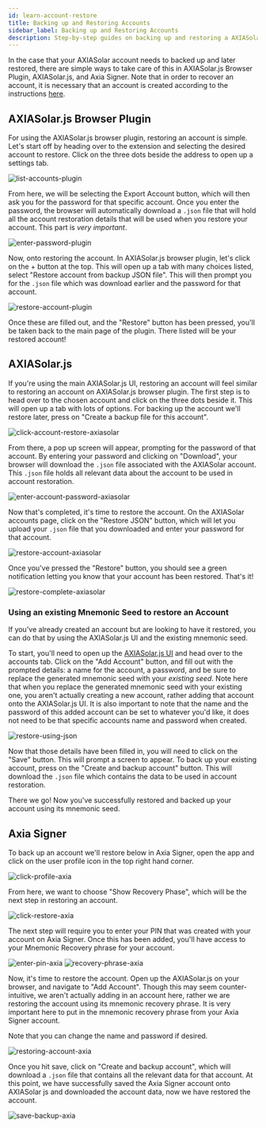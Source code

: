 ```yaml
---
id: learn-account-restore
title: Backing up and Restoring Accounts
sidebar_label: Backing up and Restoring Accounts
description: Step-by-step guides on backing up and restoring a AXIASolar account.
---
```


In the case that your AXIASolar account needs to backed up and later restored, there are simple ways to take care of this in AXIASolar.js Browser Plugin, AXIASolar.js, and Axia Signer. Note that in order to recover an account, it is necessary that an account is created according to the instructions [here](learn-account-generation).

## AXIASolar.js Browser Plugin

For using the AXIASolar.js browser plugin, restoring an account is simple. Let's start off by heading over to the extension and selecting the desired account to restore. Click on the three dots beside the address to open up a settings tab.

![list-accounts-plugin](assets/accounts/axiasolar.js_list_accounts.png)

From here, we will be selecting the Export Account button, which will then ask you for the password for that specific account. Once you enter the password, the browser will automatically download a `.json` file that will hold all the account restoration details that will be used when you restore your account. This part is _very important_.

![enter-password-plugin](assets/accounts/axiasolar.js_enter_password.png)

Now, onto restoring the account. In AXIASolar.js browser plugin, let's click on the + button at the top. This will open up a tab with many choices listed, select "Restore account from backup JSON file". This will then prompt you for the `.json` file which was download earlier and the password for that account.

![restore-account-plugin](assets/accounts/axiasolar.js_restore_account.png)

Once these are filled out, and the "Restore" button has been pressed, you'll be taken back to the main page of the plugin. There listed will be your restored account!

## AXIASolar.js

If you're using the main AXIASolar.js UI, restoring an account will feel similar to restoring an account on AXIASolar.js browser plugin. The first step is to head over to the chosen account and click on the three dots beside it. This will open up a tab with lots of options. For backing up the account we'll restore later, press on "Create a backup file for this account".

![click-account-restore-axiasolar](assets/accounts/axiasolar_click_restore.png)

From there, a pop up screen will appear, prompting for the password of that account. By entering your password and clicking on "Download", your browser will download the `.json` file associated with the AXIASolar account. This `.json` file holds all relevant data about the account to be used in account restoration.

![enter-account-password-axiasolar](assets/accounts/axiasolar_enter_password.png)

Now that's completed, it's time to restore the account. On the AXIASolar accounts page, click on the "Restore JSON" button, which will let you upload your `.json` file that you downloaded and enter your password for that account.

![restore-account-axiasolar](assets/accounts/axiasolar_restore_account.png)

Once you've pressed the "Restore" button, you should see a green notification letting you know that your account has been restored. That's it!

![restore-complete-axiasolar](assets/accounts/axiasolar_restore_complete.png)

### Using an existing Mnemonic Seed to restore an Account

If you've already created an account but are looking to have it restored, you can do that by using the AXIASolar.js UI and the existing mnemonic seed.

To start, you'll need to open up the [AXIASolar.js UI](https://axiasolar.js.org/apps) and head over to the accounts tab. Click on the "Add Account" button, and fill out with the prompted details: a name for the account, a password, and be sure to replace the generated mnemonic seed with your _existing seed_. Note here that when you replace the generated mnemonic seed with your existing one, you aren't actually creating a new account, rather adding that account onto the AXIASolar.js UI. It is also important to note that the name and the password of this added account can be set to whatever you'd like, it does not need to be that specific accounts name and password when created.

![restore-using-json](assets/accounts/axiasolar-js-existing-json.png)

Now that those details have been filled in, you will need to click on the "Save" button. This will prompt a screen to appear. To back up your existing account, press on the "Create and backup account" button. This will download the `.json` file which contains the data to be used in account restoration.

There we go! Now you've successfully restored and backed up your account using its mnemonic seed.

## Axia Signer

To back up an account we'll restore below in Axia Signer, open the app and click on the user profile icon in the top right hand corner.

![click-profile-axia](assets/accounts/axia_select_profile.jpeg)

From here, we want to choose "Show Recovery Phase", which will be the next step in restoring an account.

![click-restore-axia](assets/accounts/axia_click_restore.jpg)

The next step will require you to enter your PIN that was created with your account on Axia Signer. Once this has been added, you'll have access to your Mnemonic Recovery phrase for your account.

![enter-pin-axia](assets/accounts/axia_enter_password.jpg) ![recovery-phrase-axia](assets/accounts/axia_recovery_phrase.jpg)

Now, it's time to restore the account. Open up the AXIASolar.js on your browser, and navigate to "Add Account". Though this may seem counter-intuitive, we aren't actually adding in an account here, rather we are restoring the account using its mnemonic recovery phrase. It is very important here to put in the mnemonic recovery phrase from your Axia Signer account.

Note that you can change the name and password if desired.

![restoring-account-axia](assets/accounts/axia_restoring_account.jpg)

Once you hit save, click on "Create and backup account", which will download a `.json` file that contains all the relevant data for that account. At this point, we have successfully saved the Axia Signer account onto AXIASolar js and downloaded the account data, now we have restored the account.

![save-backup-axia](assets/accounts/axia_save_recovery.png)
